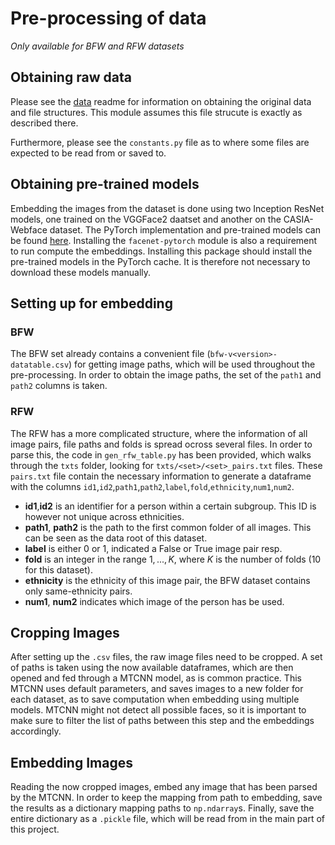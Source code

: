 # Pre-processing of data
*Only available for BFW and RFW datasets*

## Obtaining raw data

Please see the [data](../../data/README.md) readme for information on obtaining the original data and file structures. This module assumes this file strucute is exactly as described there.

Furthermore, please see the `constants.py` file as to where some files are expected to be read from or saved to.

## Obtaining pre-trained models

Embedding the images from the dataset is done using two Inception ResNet models, one trained on the VGGFace2 daatset and another on the CASIA-Webface dataset.
The PyTorch implementation and pre-trained models can be found [here](https://github.com/timesler/facenet-pytorch).
Installing the `facenet-pytorch` module is also a requirement to run compute the embeddings.
Installing this package should install the pre-trained models in the PyTorch cache. It is therefore not necessary to download these models manually.

## Setting up for embedding

### BFW
The BFW set already contains a convenient file (`bfw-v<version>-datatable.csv`) for getting image paths, which will be used throughout the pre-processing.
In order to obtain the image paths, the set of the `path1` and `path2` columns is taken.

### RFW
The RFW has a more complicated structure, where the information of all image pairs, file paths and folds is spread ocross several files.
In order to parse this, the code in `gen_rfw_table.py` has been provided, which walks through the `txts` folder, looking for `txts/<set>/<set>_pairs.txt` files.
These `pairs.txt` file contain the necessary information to generate a dataframe with the columns `id1`,`id2`,`path1`,`path2`,`label`,`fold`,`ethnicity`,`num1`,`num2`.

* **id1**,**id2** is an identifier for a person within a certain subgroup. This ID is however not unique across ethnicities.
* **path1**, **path2** is the path to the first common folder of all images. This can be seen as the data root of this dataset.
* **label** is either 0 or 1, indicated a False or True image pair resp.
* **fold** is an integer in the range $1, ..., K$, where $K$ is the number of folds (10 for this dataset).
* **ethnicity** is the ethnicity of this image pair, the BFW dataset contains only same-ethnicity pairs.
* **num1**, **num2** indicates which image of the person has be used.


## Cropping Images
After setting up the `.csv` files, the raw image files need to be cropped.
A set of paths is taken using the now available dataframes, which are then opened and fed through a MTCNN model, as is common practice.
This MTCNN uses default parameters, and saves images to a new folder for each dataset, as to save computation when embedding using multiple models.
MTCNN might not detect all possible faces, so it is important to make sure to filter the list of paths between this step and the embeddings accordingly.

## Embedding Images
Reading the now cropped images, embed any image that has been parsed by the MTCNN.
In order to keep the mapping from path to embedding, save the results as a dictionary mapping paths to `np.ndarray`s.
Finally, save the entire dictionary as a `.pickle` file, which will be read from in the main part of this project.
